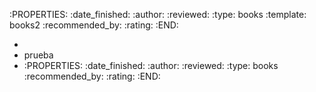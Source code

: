 :PROPERTIES:
:date_finished: 
:author: 
:reviewed: 
:type: books
:template: books2
:recommended_by: 
:rating: 
:END:

-
- prueba
-
  :PROPERTIES:
  :date_finished: 
  :author: 
  :reviewed: 
  :type: books
  :recommended_by: 
  :rating: 
  :END: